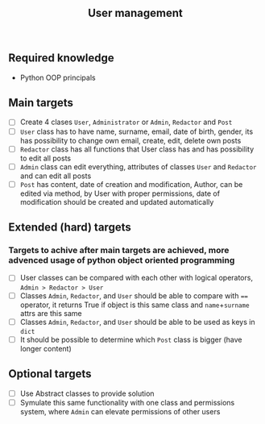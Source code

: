 <h2 align="center">User management</h2>

<br>

## Required knowledge

- Python OOP principals

## Main targets

- [ ] Create 4 clases `User`, `Administrator` or `Admin`, `Redactor` and `Post`
- [ ] `User` class has to have name, surname, email, date of birth, gender, its has possibility to change own email, create, edit, delete own posts
- [ ] `Redactor` class has all functions that User class has and has possibility to edit all posts 
- [ ] `Admin` class can edit everything, attributes of classes `User` and `Redactor` and can edit all posts
- [ ] `Post` has content, date of creation and modification, Author, can be edited via method, by User with proper permissions, date of modification should be created and updated automatically

## Extended (hard) targets
### Targets to achive after main targets are achieved, more advenced usage of python object oriented programming

- [ ] User classes can be compared with each other with logical operators, `Admin > Redactor > User` 
- [ ] Classes `Admin`, `Redactor`, and `User` should be able to compare with `==` operator, it returns True if object is this same class and `name`+`surname` attrs are this same
- [ ] Classes `Admin`, `Redactor`, and `User` should be able to be used as keys in `dict`
- [ ] It should be possible to determine which `Post` class is bigger (have longer content)

## Optional targets

- [ ] Use Abstract classes to provide solution
- [ ] Symulate this same functionality with one class and permissions system, where `Admin` can elevate permissions of other users
